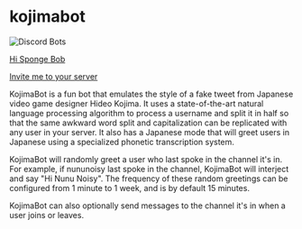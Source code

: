 # kojimabot

![Discord Bots](https://top.gg/api/widget/servers/753757823535677561.svg)

[Hi Sponge Bob](https://kojimaize.xyz)

[Invite me to your server](https://discord.com/api/oauth2/authorize?client_id=753757823535677561&permissions=139653925952&scope=bot%20applications.commands)

KojimaBot is a fun bot that emulates the style of a fake tweet from Japanese video game designer Hideo Kojima. It uses a state-of-the-art natural language processing algorithm to process a username and split it in half so that the same awkward word split and capitalization can be replicated with any user in your server. It also has a Japanese mode that will greet users in Japanese using a specialized phonetic transcription system.

KojimaBot will randomly greet a user who last spoke in the channel it's in. For example, if nununoisy last spoke in the channel, KojimaBot will interject and say "Hi Nunu Noisy". The frequency of these random greetings can be configured from 1 minute to 1 week, and is by default 15 minutes.

KojimaBot can also optionally send messages to the channel it's in when a user joins or leaves.
